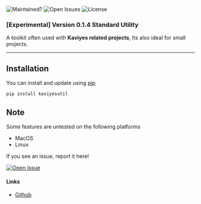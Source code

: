 ![Maintained?](https://img.shields.io/badge/Maintained%3F-yes-green.svg) ![Open Issues](https://img.shields.io/github/issues/Kaviyes/kaviyesutil.svg) ![License](https://img.shields.io/github/license/Kaviyes/kaviyesutil.svg)

### [Experimental] Version 0.1.4 Standard Utility

A toolkit often used with **Kaviyes related projects**, Its also ideal for small projects.

---

## Installation
You can install and update using [pip](https://pip.pypa.io/en/stable/getting-started/)
```
pip install kaviyesutil
```

## Note
Some features are untested on the following platforms
- MacOS
- Linux

If you see an issue, report it here!

[![Open Issue](https://img.shields.io/badge/Open-Issue-brightgreen?style=for-the-badge)](https://github.com/Kaviyes/kaviyesutil/issues/new)

#### Links
- [Github](https://github.com/Kaviyes/kaviyesutil)
